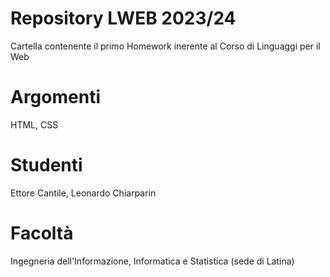 # Repository LWEB 2023/24
  Cartella contenente il primo Homework inerente al Corso di Linguaggi per il Web
# Argomenti
  HTML, CSS
# Studenti
  Ettore Cantile, Leonardo Chiarparin
# Facoltà
  Ingegneria dell'Informazione, Informatica e Statistica (sede di Latina)
